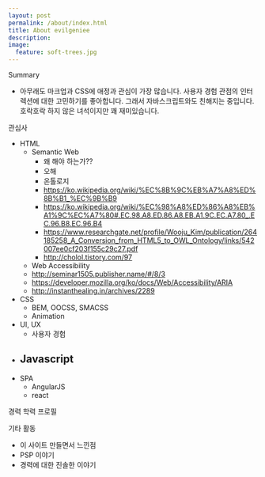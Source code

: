 ```yaml
---
layout: post
permalink: /about/index.html
title: About evilgeniee
description:
image:
  feature: soft-trees.jpg
---
```


Summary
- 아무래도 마크업과 CSS에 애정과 관심이 가장 많습니다. 
사용자 경험 관점의 인터렉션에 대한 고민하기를 좋아합니다. 
그래서 자바스크립트와도 친해지는 중입니다. 호락호락 하지 않은 녀석이지만 꽤 재미있습니다.

관심사
- HTML
	- Semantic Web
		- 왜 해야 하는가??
		- 오해
		- 온톨로지
		- https://ko.wikipedia.org/wiki/%EC%8B%9C%EB%A7%A8%ED%8B%B1_%EC%9B%B9
		- https://ko.wikipedia.org/wiki/%EC%98%A8%ED%86%A8%EB%A1%9C%EC%A7%80#.EC.98.A8.ED.86.A8.EB.A1.9C.EC.A7.80_.EC.96.B8.EC.96.B4
		- https://www.researchgate.net/profile/Wooju_Kim/publication/264185258_A_Conversion_from_HTML5_to_OWL_Ontology/links/542007ee0cf203f155c29c27.pdf
		- http://cholol.tistory.com/97
	- Web Accessibility
	 - http://seminar1505.publisher.name/#/8/3
	 - https://developer.mozilla.org/ko/docs/Web/Accessibility/ARIA
	 - http://instanthealing.in/archives/2289
- CSS
	- BEM, OOCSS, SMACSS
	- Animation
- UI, UX
	- 사용자 경험
- Javascript
	- 
- SPA 
	- AngularJS
	- react



경력
학력
프로필

기타 활동

- 이 사이트 만들면서 느낀점
- PSP 이야기
- 경력에 대한 진솔한 이야기



